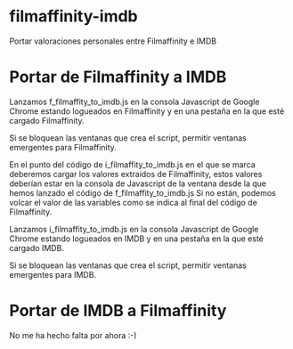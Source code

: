 filmaffinity-imdb
=================

Portar valoraciones personales entre Filmaffinity e IMDB

Portar de Filmaffinity a IMDB
===============

Lanzamos f_filmaffity_to_imdb.js en la consola Javascript de Google Chrome estando logueados en Filmaffinity y en una pestaña en la que esté cargado Filmaffinity.

Si se bloquean las ventanas que crea el script, permitir ventanas emergentes para Filmaffinity.

En el punto del código de i_filmaffity_to_imdb.js en el que se marca deberemos cargar los valores extraidos de Filmaffinity, estos valores deberían estar en la consola de Javascript de la ventana desde la que hemos lanzado el código de f_filmaffity_to_imdb.js Si no están, podemos volcar el valor de las variables como se indica al final del código de Filmaffinity.

Lanzamos i_filmaffity_to_imdb.js en la consola Javascript de Google Chrome estando logueados en IMDB y en una pestaña en la que esté cargado IMDB.

Si se bloquean las ventanas que crea el script, permitir ventanas emergentes para IMDB.

Portar de IMDB a Filmaffinity
===============
No me ha hecho falta por ahora :-)
